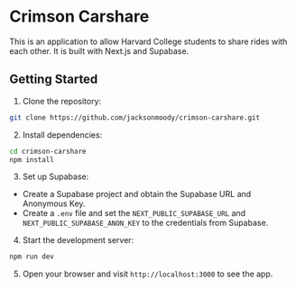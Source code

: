 # Crimson Carshare

This is an application to allow Harvard College students to share rides with each other. It is built with Next.js and Supabase.

## Getting Started

1. Clone the repository:

```bash
git clone https://github.com/jacksonmoody/crimson-carshare.git
```

2. Install dependencies:

```bash
cd crimson-carshare
npm install
```

3. Set up Supabase:

- Create a Supabase project and obtain the Supabase URL and Anonymous Key.
- Create a `.env` file and set the `NEXT_PUBLIC_SUPABASE_URL` and `NEXT_PUBLIC_SUPABASE_ANON_KEY` to the credentials from Supabase.

4. Start the development server:

```bash
npm run dev
```

5. Open your browser and visit `http://localhost:3000` to see the app.
